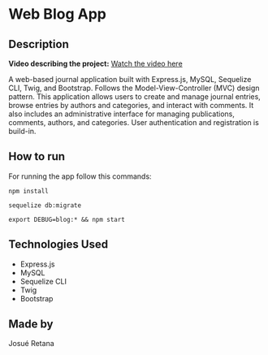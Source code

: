 # Web Blog App

## Description
**Video describing the project:** [Watch the video here](https://youtu.be/7wwNfp3OF6k)

A web-based journal application built with Express.js, MySQL, Sequelize CLI, Twig, and Bootstrap. Follows the Model-View-Controller (MVC) design pattern. This application allows users to create and manage journal entries, browse entries by authors and categories, and interact with comments. It also includes an administrative interface for managing publications, comments, authors, and categories. User authentication and registration is build-in.

## How to run

For running the app follow this commands:

`npm install`


`sequelize db:migrate`


`export DEBUG=blog:* && npm start`


## Technologies Used
- Express.js
- MySQL
- Sequelize CLI
- Twig
- Bootstrap

## Made by
Josué Retana
